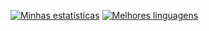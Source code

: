 [![Minhas estatísticas](https://github-readme-stats.vercel.app/api?username=lucascelli&theme=github_dark?locale=pt)](https://lusca.me/)
[![Melhores linguagens](https://github-readme-stats.vercel.app/api/top-langs/?username=lucascelli&theme=github_dark&layout=compact)](https://lusca.me/)


